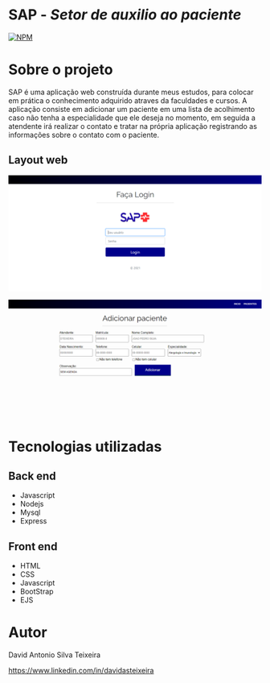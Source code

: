 # SAP - *Setor de auxilio ao paciente* 
[![NPM](https://img.shields.io/npm/l/react)](https://github.com/davidasteixeira/SAP/blob/master/LICENSE) 

# Sobre o projeto

SAP é uma aplicação web construída durante meus estudos, para colocar em prática o conhecimento adquirido atraves da faculdades e cursos.
A aplicação consiste em adicionar um paciente em uma lista de acolhimento caso não tenha a especialidade que ele deseja no momento, em seguida a atendente irá realizar o contato e tratar
na própria aplicação registrando as informações sobre o contato com o paciente. 

## Layout web

![Web 1](https://github.com/davidasteixeira/SAP/blob/2ba664b9188230a0ef6ccb6656a661b0b169416d/tela-login.PNG?raw=true)

![Web 2](https://github.com/davidasteixeira/SAP/blob/master/tela-adicionar-paciente.PNG?raw=true)

# Tecnologias utilizadas
## Back end
- Javascript
- Nodejs
- Mysql
- Express

## Front end
- HTML
- CSS
- Javascript
- BootStrap
- EJS


# Autor

David Antonio Silva Teixeira

https://www.linkedin.com/in/davidasteixeira
